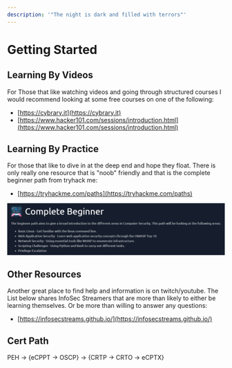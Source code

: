 ```yaml
---
description: '"The night is dark and filled with terrors"'
---
```


# Getting Started

## Learning By Videos

For Those that like watching videos and going through structured courses I would recommend looking at some free courses on one of the following:

* [https://cybrary.it](https://cybrary.it)
* [https://www.hacker101.com/sessions/introduction.html](https://www.hacker101.com/sessions/introduction.html)

## Learning By Practice

For those that like to dive in at the deep end and hope they float. There is only really one resource that is "noob" friendly and that is the complete beginner path from tryhack me:

* ​[https://tryhackme.com/paths](https://tryhackme.com/paths)

![](../.gitbook/assets/image%20%2834%29.png)

## Other Resources

Another great place to find help and information is on twitch/youtube. The List below shares InfoSec Streamers that are more than likely to either be learning themselves. Or be more than willing to answer any questions:

* [https://infosecstreams.github.io/](https://infosecstreams.github.io/)

## Cert Path

PEH -&gt; {eCPPT -&gt; OSCP} -&gt; {CRTP -&gt; CRTO -&gt; eCPTX}



